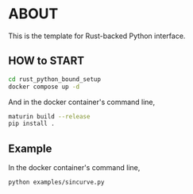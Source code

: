 # ABOUT
This is the template for Rust-backed Python interface.

## HOW to START
```sh
cd rust_python_bound_setup
docker compose up -d
```
And in the docker container's command line,
```sh
maturin build --release
pip install .
```

## Example
In the docker container's command line,
```sh
python examples/sincurve.py
```